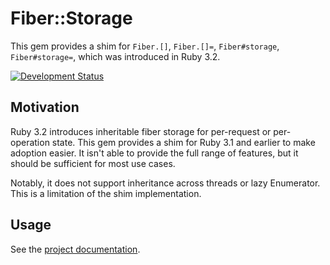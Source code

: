 # Fiber::Storage

This gem provides a shim for `Fiber.[]`, `Fiber.[]=`, `Fiber#storage`, `Fiber#storage=`, which was introduced in Ruby 3.2.

[![Development Status](https://github.com/ioquatix/fiber-storage/workflows/Test/badge.svg)](https://github.com/ioquatix/fiber-storage/actions?workflow=Test)

## Motivation

Ruby 3.2 introduces inheritable fiber storage for per-request or per-operation state. This gem provides a shim for Ruby 3.1 and earlier to make adoption easier. It isn't able to provide the full range of features, but it should be sufficient for most use cases.

Notably, it does not support inheritance across threads or lazy Enumerator. This is a limitation of the shim implementation.

## Usage

See the [project documentation](https://ioquatix.github.io/fiber-storage).
